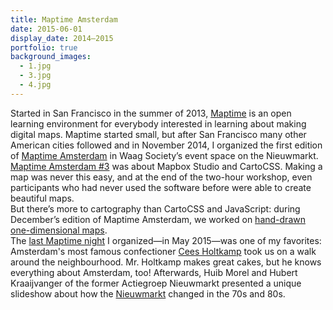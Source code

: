 ```yaml
---
title: Maptime Amsterdam
date: 2015-06-01
display_date: 2014–2015
portfolio: true
background_images:
  - 1.jpg
  - 3.jpg
  - 4.jpg
---
```


<section>
  <span>
    Started in San Francisco in the summer of 2013, <a href="http://maptime.io/">Maptime</a> is an open learning environment for everybody interested in learning about making digital maps. Maptime started small, but after San Francisco many other American cities followed and in November 2014, I organized the first edition of <a href="http://maptime-ams.github.io/">Maptime Amsterdam</a> in Waag Society’s event space on the Nieuwmarkt. <a href="http://www.meetup.com/Maptime-AMS/events/218595562/">Maptime Amsterdam #3</a> was about Mapbox Studio and CartoCSS. Making a map was never this easy, and at the end of the two-hour workshop, even participants who had never used the software before were able to create beautiful maps.
  </span>
</section>

<section>
  <span>
    But there’s more to cartography than CartoCSS and JavaScript: during December’s edition of Maptime Amsterdam, we worked on <a href="http://waag.org/en/blog/cartograms-and-one-dimensional-maps">hand-drawn one-dimensional maps</a>.
  </span>
</section>

<section>
  <span>
    The <a href="http://www.meetup.com/Maptime-AMS/events/220184224/">last Maptime night</a> I organized—in May 2015—was one of my favorites: Amsterdam's most famous confectioner <a href="http://www.patisserieholtkamp.nl">Cees Holtkamp</a> took us on a walk around the neighbourhood. Mr. Holtkamp makes great cakes, but he knows everything about Amsterdam, too! Afterwards, Huib Morel and Hubert Kraaijvanger of the former Actiegroep Nieuwmarkt presented a unique slideshow about how the <a href="https://en.wikipedia.org/wiki/Nieuwmarkt">Nieuwmarkt</a> changed in the 70s and 80s.
  </span>
</section>
